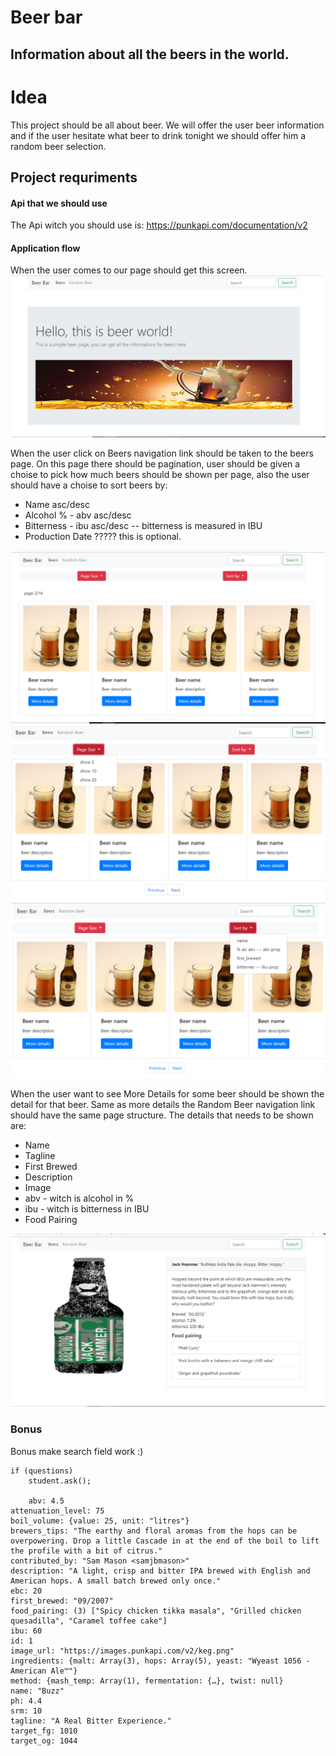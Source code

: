 # Beer bar
## Information about all the beers in the world.

# Idea
This project should be all about beer.
We will offer the user beer information and if the user hesitate what beer to drink tonight we should offer him a random beer selection.

## Project requriments

#### Api that we should use
The Api witch you should use is:   https://punkapi.com/documentation/v2

#### Application flow

When the user comes to our page should get this screen.
![Screenshot](./img/homeScreen.png)

When the user click on Beers navigation link should be taken to the beers page.
On this page there should be pagination, user should be given a choise to pick how much beers should be shown per page,
also the user should have a choise to sort beers by:
- Name asc/desc
- Alcohol % - abv asc/desc
- Bitterness - ibu asc/desc -- bitterness is measured in IBU
- Production Date ????? this is optional.

![Screenshot](./img/beersScreen.png)
![Screenshot](./img/pageSizesScreen.png)
![Screenshot](./img/sortBySizesScreen.png)

When the user want to see More Details for some beer should be shown the detail for that beer.
Same as more details the Random Beer navigation link should have the same page structure.
The details that needs to be shown are:
- Name
- Tagline
- First Brewed
- Description
- Image
- abv - witch is alcohol in %
- ibu - witch is bitterness in IBU
- Food Pairing

![Screenshot](./img/moreDeailsScreen.png)


### Bonus
Bonus make search field work :)



```
if (questions)
	student.ask();

    abv: 4.5
attenuation_level: 75
boil_volume: {value: 25, unit: "litres"}
brewers_tips: "The earthy and floral aromas from the hops can be overpowering. Drop a little Cascade in at the end of the boil to lift the profile with a bit of citrus."
contributed_by: "Sam Mason <samjbmason>"
description: "A light, crisp and bitter IPA brewed with English and American hops. A small batch brewed only once."
ebc: 20
first_brewed: "09/2007"
food_pairing: (3) ["Spicy chicken tikka masala", "Grilled chicken quesadilla", "Caramel toffee cake"]
ibu: 60
id: 1
image_url: "https://images.punkapi.com/v2/keg.png"
ingredients: {malt: Array(3), hops: Array(5), yeast: "Wyeast 1056 - American Ale™"}
method: {mash_temp: Array(1), fermentation: {…}, twist: null}
name: "Buzz"
ph: 4.4
srm: 10
tagline: "A Real Bitter Experience."
target_fg: 1010
target_og: 1044
```